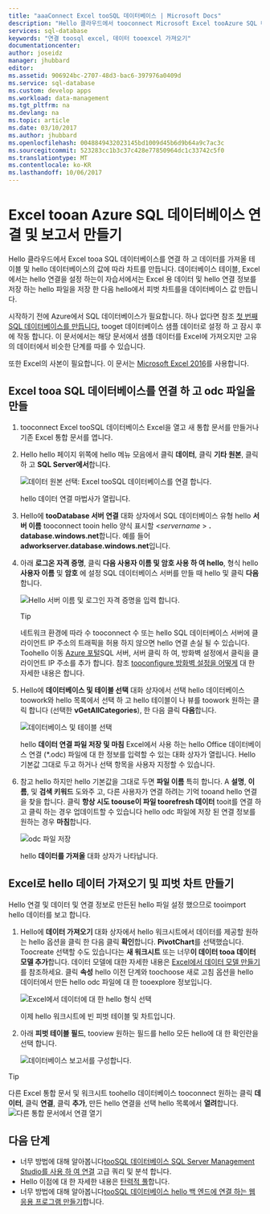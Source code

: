```yaml
---
title: "aaaConnect Excel tooSQL 데이터베이스 | Microsoft Docs"
description: "Hello 클라우드에서 tooconnect Microsoft Excel tooAzure SQL 데이터베이스 하는 방법에 대해 알아봅니다. 보고 및 데이터 탐색을 위해 Excel로 데이터를 가져옵니다."
services: sql-database
keywords: "연결 toosql excel, 데이터 tooexcel 가져오기"
documentationcenter: 
author: joseidz
manager: jhubbard
editor: 
ms.assetid: 906924bc-2707-48d3-bac6-397976a0409d
ms.service: sql-database
ms.custom: develop apps
ms.workload: data-management
ms.tgt_pltfrm: na
ms.devlang: na
ms.topic: article
ms.date: 03/10/2017
ms.author: jhubbard
ms.openlocfilehash: 0048849432023145bd1009d45b6d9b64a9c7ac3c
ms.sourcegitcommit: 523283cc1b3c37c428e77850964dc1c33742c5f0
ms.translationtype: MT
ms.contentlocale: ko-KR
ms.lasthandoff: 10/06/2017
---
```

# <a name="connect-excel-tooan-azure-sql-database-and-create-a-report"></a>Excel tooan Azure SQL 데이터베이스 연결 및 보고서 만들기

Hello 클라우드에서 Excel tooa SQL 데이터베이스를 연결 하 고 데이터를 가져올 테이블 및 hello 데이터베이스의 값에 따라 차트를 만듭니다. 데이터베이스 테이블, Excel에서는 hello 연결을 설정 하는이 자습서에서는 Excel 용 데이터 및 hello 연결 정보를 저장 하는 hello 파일을 저장 한 다음 hello에서 피벗 차트를을 데이터베이스 값 만듭니다.

시작하기 전에 Azure에서 SQL 데이터베이스가 필요합니다. 하나 없다면 참조 [첫 번째 SQL 데이터베이스를 만듭니다.](sql-database-get-started-portal.md) tooget 데이터베이스 샘플 데이터로 설정 하 고 잠시 후에 작동 합니다. 이 문서에서는 해당 문서에서 샘플 데이터를 Excel에 가져오지만 고유의 데이터에서 비슷한 단계를 따를 수 있습니다.

또한 Excel의 사본이 필요합니다. 이 문서는 [Microsoft Excel 2016](https://products.office.com/)를 사용합니다.

## <a name="connect-excel-tooa-sql-database-and-create-an-odc-file"></a>Excel tooa SQL 데이터베이스를 연결 하 고 odc 파일을 만들
1. tooconnect Excel tooSQL 데이터베이스 Excel을 열고 새 통합 문서를 만들거나 기존 Excel 통합 문서를 엽니다.
2. Hello hello 페이지 위쪽에 hello 메뉴 모음에서 클릭 **데이터**, 클릭 **기타 원본**, 클릭 하 고 **SQL Server에서**합니다.
   
   ![데이터 원본 선택: Excel tooSQL 데이터베이스를 연결 합니다.](./media/sql-database-connect-excel/excel_data_source.png)
   
   hello 데이터 연결 마법사가 열립니다.
3. Hello에 **tooDatabase 서버 연결** 대화 상자에서 SQL 데이터베이스 유형 hello **서버 이름** tooconnect tooin hello 양식 표시할 <*servername* > **. database.windows.net**합니다. 예를 들어 **adworkserver.database.windows.net**입니다.
4. 아래 **로그온 자격 증명**, 클릭 **다음 사용자 이름 및 암호 사용 하 여 hello**, 형식 hello **사용자 이름** 및 **암호** 에 설정 SQL 데이터베이스 서버를 만들 때 hello 및 클릭 **다음**합니다.
   
   ![Hello 서버 이름 및 로그인 자격 증명을 입력 합니다.](./media/sql-database-connect-excel/connect-to-server.png)
   
   > [!TIP]
   > 네트워크 환경에 따라 수 tooconnect 수 또는 hello SQL 데이터베이스 서버에 클라이언트 IP 주소의 트래픽을 허용 하지 않으면 hello 연결 손실 될 수 있습니다. Toohello 이동 [Azure 포털](https://portal.azure.com/)SQL 서버, 서버 클릭 하 여, 방화벽 설정에서 클릭을 클라이언트 IP 주소를 추가 합니다. 참조 [tooconfigure 방화벽 설정을 어떻게](sql-database-configure-firewall-settings.md) 대 한 자세한 내용은 합니다.
   > 
   > 
5. Hello에 **데이터베이스 및 테이블 선택** 대화 상자에서 선택 hello 데이터베이스 toowork와 hello 목록에서 선택 하 고 hello 테이블이 나 뷰를 toowork 원하는 클릭 합니다 (선택한 **vGetAllCategories**), 한 다음 클릭 **다음**합니다.
   
    ![데이터베이스 및 테이블 선택](./media/sql-database-connect-excel/select-database-and-table.png)
   
    hello **데이터 연결 파일 저장 및 마침** Excel에서 사용 하는 hello Office 데이터베이스 연결 (*.odc) 파일에 대 한 정보를 입력할 수 있는 대화 상자가 열립니다. Hello 기본값 그대로 두고 하거나 선택 항목을 사용자 지정할 수 있습니다.
6. 참고 hello 하지만 hello 기본값을 그대로 두면 **파일 이름** 특히 합니다. A **설명**, **이름**, 및 **검색 키워드** 도와주 고, 다른 사용자가 연결 하려는 기억 tooand hello 연결을 찾을 합니다. 클릭 **항상 시도 toouse이 파일 toorefresh 데이터** tooit를 연결 하 고 클릭 하는 경우 업데이트할 수 있습니다 hello odc 파일에 저장 된 연결 정보를 원하는 경우 **마침**합니다.
   
    ![odc 파일 저장](./media/sql-database-connect-excel/save-odc-file.png)
   
    hello **데이터를 가져올** 대화 상자가 나타납니다.

## <a name="import-hello-data-into-excel-and-create-a-pivot-chart"></a>Excel로 hello 데이터 가져오기 및 피벗 차트 만들기
Hello 연결 및 데이터 및 연결 정보로 만든된 hello 파일 설정 했으므로 tooimport hello 데이터를 보고 합니다.

1. Hello에 **데이터 가져오기** 대화 상자에서 hello 워크시트에서 데이터를 제공할 원하는 hello 옵션을 클릭 한 다음 클릭 **확인**합니다. **PivotChart**를 선택했습니다. Toocreate 선택할 수도 있습니다는 **새 워크시트** 또는 너무**이 데이터 tooa 데이터 모델 추가**합니다. 데이터 모델에 대한 자세한 내용은 [Excel에서 데이터 모델 만들기](https://support.office.com/article/Create-a-Data-Model-in-Excel-87E7A54C-87DC-488E-9410-5C75DBCB0F7B)를 참조하세요. 클릭 **속성** hello 이전 단계와 toochoose 새로 고침 옵션을 hello 데이터에서 만든 hello odc 파일에 대 한 tooexplore 정보입니다.
   
    ![Excel에서 데이터에 대 한 hello 형식 선택](./media/sql-database-connect-excel/import-data.png)
   
    이제 hello 워크시트에 빈 피벗 테이블 및 차트입니다.
2. 아래 **피벗 테이블 필드**, tooview 원하는 필드를 hello 모든 hello에 대 한 확인란을 선택 합니다.
   
    ![데이터베이스 보고서를 구성합니다.](./media/sql-database-connect-excel/power-pivot-results.png)

> [!TIP]
> 다른 Excel 통합 문서 및 워크시트 toohello 데이터베이스 tooconnect 원하는 클릭 **데이터**, 클릭 **연결**, 클릭 **추가**, 만든 hello 연결을 선택 hello 목록에서 **열려**합니다.
> ![다른 통합 문서에서 연결 열기](./media/sql-database-connect-excel/open-from-another-workbook.png)
> 
> 

## <a name="next-steps"></a>다음 단계
* 너무 방법에 대해 알아봅니다[tooSQL 데이터베이스 SQL Server Management Studio를 사용 하 여 연결](sql-database-connect-query-ssms.md) 고급 쿼리 및 분석 합니다.
* Hello 이점에 대 한 자세한 내용은 [탄력적 풀](sql-database-elastic-pool.md)합니다.
* 너무 방법에 대해 알아봅니다[tooSQL 데이터베이스 hello 백 엔드에 연결 하는 웹 응용 프로그램 만들기](../app-service-web/web-sites-dotnet-deploy-aspnet-mvc-app-membership-oauth-sql-database.md)합니다.

